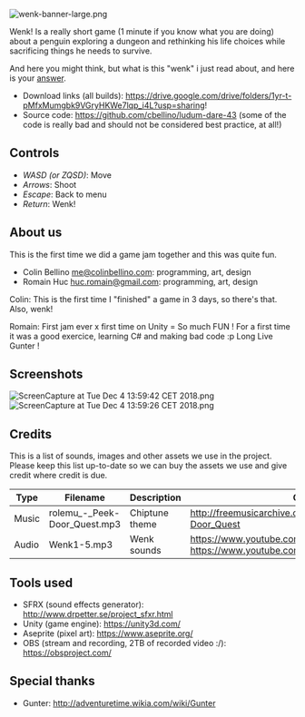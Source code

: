 ![wenk-banner-large.png](https://static.jam.vg/raw/2b6/2/z/1d950.png)

Wenk! Is a really short game (1 minute if you know what you are doing) about a penguin exploring a dungeon and rethinking his life choices while sacrificing things he needs to survive.

And here you might think, but what is this "wenk" i just read about, and here is your [answer](https://www.reddit.com/r/adventuretime/comments/23yan5/how_do_you_spell_the_noise_that_gunter_makes/).

- Download links (all builds): https://drive.google.com/drive/folders/1yr-t-pMfxMumgbk9VGryHKWe7lqp_i4L?usp=sharing!
- Source code: https://github.com/cbellino/ludum-dare-43 (some of the code is really bad and should not be considered best practice, at all!)

## Controls

- *WASD (or ZQSD)*: Move
- *Arrows*: Shoot
- *Escape*: Back to menu
- *Return*: Wenk!

## About us

This is the first time we did a game jam together and this was quite fun.

-   Colin Bellino me@colinbellino.com: programming, art, design
-   Romain Huc huc.romain@gmail.com: programming, art, design

Colin: This is the first time I "finished" a game in 3 days, so there's that. Also, wenk!

Romain: First jam ever x first time on Unity = So much FUN ! For a first time it was a good exercice, learning C# and making bad code :p Long Live Gunter !

## Screenshots

![ScreenCapture at Tue Dec 4 13:59:42 CET 2018.png](///raw/2b6/2/z/1eae6.png)
![ScreenCapture at Tue Dec 4 13:59:26 CET 2018.png](///raw/2b6/2/z/1eae7.png)

## Credits

This is a list of sounds, images and other assets we use in the project.
Please keep this list up-to-date so we can buy the assets we use and give credit where credit is due.

| Type  | Filename                      | Description    | Origin                                                                                    |
| ----- | ----------------------------- | -------------- | ----------------------------------------------------------------------------------------- |
| Music | rolemu\_-_Peek-Door_Quest.mp3 | Chiptune theme | http://freemusicarchive.org/music/Rolemusic/~/Peek-Door_Quest                             |
| Audio | Wenk1-5.mp3                   | Wenk sounds    | https://www.youtube.com/watch?v=Y-eaPuiOneE & https://www.youtube.com/watch?v=4xsez64M9TQ |


## Tools used

- SFRX (sound effects generator): http://www.drpetter.se/project_sfxr.html
- Unity (game engine): https://unity3d.com/
- Aseprite (pixel art): https://www.aseprite.org/
- OBS (stream and recording, 2TB of recorded video :/): https://obsproject.com/

## Special thanks

- Gunter: http://adventuretime.wikia.com/wiki/Gunter
